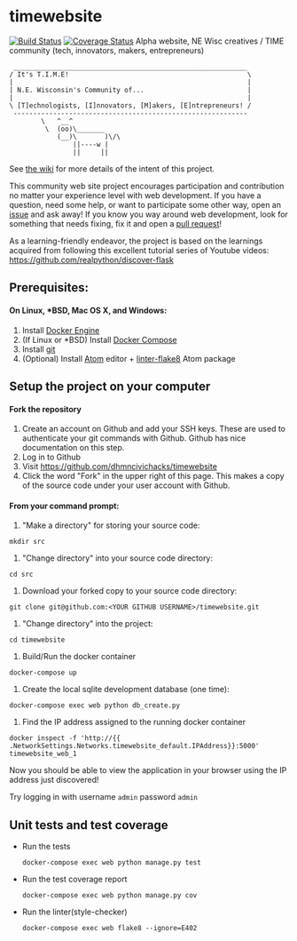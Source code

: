 # timewebsite
[![Build Status](https://travis-ci.org/dhmncivichacks/timewebsite.svg?branch=master)](https://travis-ci.org/dhmncivichacks/timewebsite)
[![Coverage Status](https://coveralls.io/repos/github/dhmncivichacks/timewebsite/badge.svg?branch=master)](https://coveralls.io/github/dhmncivichacks/timewebsite?branch=master)
Alpha website, NE Wisc creatives / TIME community (tech, innovators, makers, entrepreneurs)

```
 ___________________________________________________________
/ It's T.I.M.E!                                             \
|                                                           |
| N.E. Wisconsin's Community of...                          |
|                                                           |
\ [T]echnologists, [I]nnovators, [M]akers, [E]ntrepreneurs! /
 -----------------------------------------------------------
        \   ^__^
         \  (oo)\_______
            (__)\       )\/\
                ||----w |
                ||     ||

```

See [the wiki](https://github.com/dhmncivichacks/timewebsite/wiki) for more details of the intent of this project.

This community web site project encourages participation and contribution no matter your experience level with web development. If you have a question, need some help, or want to participate some other way, open an [issue](https://github.com/dhmncivichacks/timewebsite/issues) and ask away! If you know you way around web development, look for something that needs fixing, fix it and open a [pull request](https://github.com/dhmncivichacks/timewebsite/pulls)!

As a learning-friendly endeavor, the project is based on the learnings acquired from following this excellent tutorial series of Youtube videos: https://github.com/realpython/discover-flask

## Prerequisites:

#### On Linux, \*BSD, Mac OS X, and Windows:
1. Install [Docker Engine](https://docs.docker.com/engine/installation/)
1. (If Linux or \*BSD) Install [Docker Compose](https://docs.docker.com/compose/install/)
1. Install [git](https://git-scm.com/book/en/v2/Getting-Started-Installing-Git)
1. (Optional) Install [Atom](https://atom.io/) editor + [linter-flake8](https://atom.io/packages/linter-flake8) Atom package

## Setup the project on your computer

#### Fork the repository

1. Create an account on Github and add your SSH keys. These are used to authenticate your git commands with Github. Github has nice documentation on this step.
1. Log in to Github
1. Visit https://github.com/dhmncivichacks/timewebsite
1. Click the word "Fork" in the upper right of this page. This makes a copy of the source code under your user account with Github.

#### From your command prompt:

1. "Make a directory" for storing your source code:

  `mkdir src`

1. "Change directory" into your source code directory:

  `cd src`

1. Download your forked copy to your source code directory:

  `git clone git@github.com:<YOUR GITHUB USERNAME>/timewebsite.git`

1. "Change directory" into the project:

  `cd timewebsite`

1. Build/Run the docker container

  `docker-compose up`

1. Create the local sqlite development database (one time):

  `docker-compose exec web python db_create.py`

1. Find the IP address assigned to the running docker container

  `docker inspect -f 'http://{{ .NetworkSettings.Networks.timewebsite_default.IPAddress}}:5000' timewebsite_web_1`

Now you should be able to view the application in your browser using the IP address just discovered!

Try logging in with username `admin` password `admin`

## Unit tests and test coverage


- Run the tests

  `docker-compose exec web python manage.py test`

- Run the test coverage report

  `docker-compose exec web python manage.py cov`

- Run the linter(style-checker)

  `docker-compose exec web flake8 --ignore=E402`

